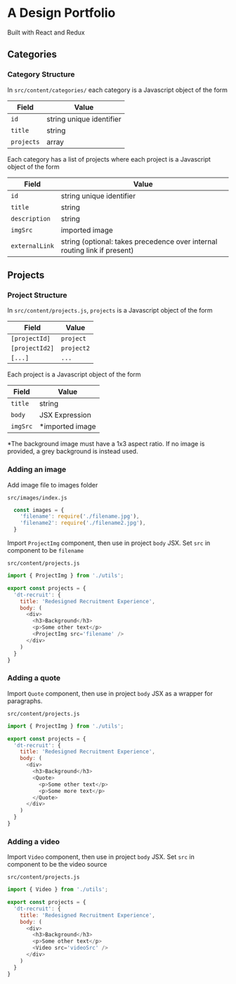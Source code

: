 # A Design Portfolio
Built with React and Redux

## Categories

### Category Structure
In `src/content/categories/` each category is a Javascript object of the form

Field | Value
--- | ---
`id` | string unique identifier
`title` | string
`projects` | array

Each category has a list of projects where each project is a Javascript object of the form

Field | Value
--- | ---
`id` | string unique identifier
`title` | string
`description` | string
`imgSrc` | imported image
`externalLink` | string (optional: takes precedence over internal routing link if present)

## Projects

### Project Structure
In `src/content/projects.js`, `projects` is a Javascript object of the form

Field | Value
--- | ---
`[projectId]` | `project`
`[projectId2]` | `project2`
`[...]` | `...`

Each project is a Javascript object of the form

Field | Value
--- | ---
`title` | string
`body`| JSX Expression
`imgSrc` | \*imported image

\*The background image must have a 1x3 aspect ratio. If no image is
provided, a grey background is instead used.

### Adding an image
Add image file to images folder

`src/images/index.js`
```javascript
  const images = {
    'filename': require('./filename.jpg'),
    'filename2': require('./filename2.jpg'),
  }
```
Import `ProjectImg` component, then use in project `body` JSX. Set `src` in component to be `filename`

`src/content/projects.js`
```javascript
import { ProjectImg } from './utils';

export const projects = {
  'dt-recruit': {
    title: 'Redesigned Recruitment Experience',
    body: (
      <div>
        <h3>Background</h3>
        <p>Some other text</p>
        <ProjectImg src='filename' />
      </div>
    )
  }
}
```

### Adding a quote
Import `Quote` component, then use in project `body` JSX as a wrapper
for paragraphs.

`src/content/projects.js`
```javascript
import { ProjectImg } from './utils';

export const projects = {
  'dt-recruit': {
    title: 'Redesigned Recruitment Experience',
    body: (
      <div>
        <h3>Background</h3>
        <Quote>
          <p>Some other text</p>
          <p>Some more text</p>
        </Quote>
      </div>
    )
  }
}
```

### Adding a video
Import `Video` component, then use in project `body` JSX. Set `src` in component to be the video source

`src/content/projects.js`
```javascript
import { Video } from './utils';

export const projects = {
  'dt-recruit': {
    title: 'Redesigned Recruitment Experience',
    body: (
      <div>
        <h3>Background</h3>
        <p>Some other text</p>
        <Video src='videoSrc' />
      </div>
    )
  }
}
```
